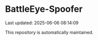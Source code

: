 # BattleEye-Spoofer

Last updated: 2025-06-06 08:14:09

This repository is automatically maintained.
